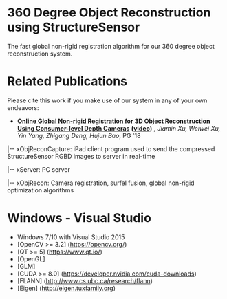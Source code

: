 # 360 Degree Object Reconstruction using StructureSensor #

The fast global non-rigid registration algorithm for our 360 degree object reconstruction system.

# Related Publications #

Please cite this work if you make use of our system in any of your own endeavors:

* **[Online Global Non-rigid Registration for 3D Object Reconstruction Using Consumer-level Depth Cameras](http://www.cad.zju.edu.cn/home/weiweixu/wwxu2017_2018.files/2018_Online%20Global%20Non-rigid%20Registration%20for%203D%20Object%20Reconstruction.pdf)**
  **([video](https://youtu.be/SMli8-P7GJY))**
  , *Jiamin Xu, Weiwei Xu, Yin Yang, Zhigang Deng, Hujun Bao*, PG '18



|-- xObjReconCapture: iPad client program used to send the compressed StructureSensor RGBD images to server in real-time

|-- xServer: PC server 

|-- xObjRecon: Camera registration, surfel fusion, global non-rigid optimization algorithms



# Windows - Visual Studio #

* Windows 7/10 with Visual Studio 2015
* [OpenCV >= 3.2] (https://opencv.org/)
* [QT >= 5] (https://www.qt.io/)
* [OpenGL]
* [GLM]
* [CUDA >= 8.0] (https://developer.nvidia.com/cuda-downloads)
* [FLANN] (http://www.cs.ubc.ca/research/flann)
* [Eigen] (http://eigen.tuxfamily.org)